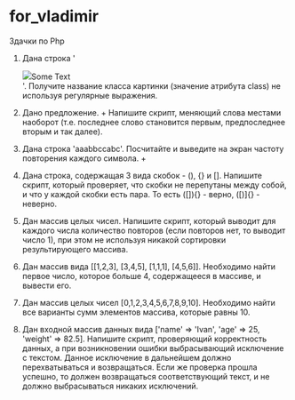 # for_vladimir
Здачки по Php

1. Дана строка '<div><image class="thumbnail" src="myImage.png" /><span class="smallText">Some Text</span></div>'. 
Получите название класса картинки (значение атрибута class) не используя регулярные выражения. 

2. Дано предложение. +
Напишите скрипт, меняющий слова местами наоборот (т.е. последнее слово становится первым, предпоследнее вторым и так далее).

3. Дана строка 'aaabbccabc'. Посчитайте и выведите на экран частоту повторения каждого символа. +

4. Дана строка, содержащая 3 вида скобок - (), {} и []. 
Напишите скрипт, который проверяет, что скобки не перепутаны между собой, 
и что у каждой скобки есть пара. То есть ([]){} - верно, ([)]{} - неверно.

5. Дан массив целых чисел. Напишите скрипт, который выводит для каждого числа количество повторов 
(если повторов нет, то выводит число 1), при этом не используя никакой сортировки результирующего массива. 

6. Дан массив вида [[1,2,3], [3,4,5], [1,1,1], [4,5,6]]. 
Необходимо найти первое число, которое больше 4, содержащееся в массиве, и вывести его.

7. Дан массив целых чисел [0,1,2,3,4,5,6,7,8,9,10]. 
Необходимо найти все варианты сумм элементов массива, которые равны 10. 

8. Дан входной массив данных вида ['name' => 'Ivan', 'age' => 25, 'weight' => 82.5]. 
Напишите скрипт, проверяющий корректность данных, а при возникновении ошибки выбрасывающий исключение с текстом. 
Данное исключение в дальнейшем должно перехватываться и возвращаться. Если же проверка прошла успешно, 
то должен возвращаться соответствующий текст, и не должно выбрасываться никаких исключений.
